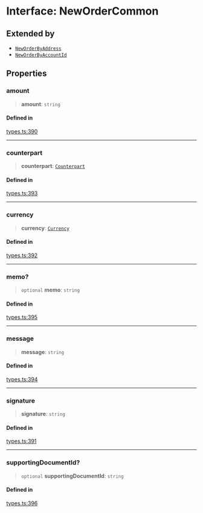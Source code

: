 # Interface: NewOrderCommon

## Extended by

- [`NewOrderByAddress`](/docs/tools/SDK/interfaces/NewOrderByAddress.md)
- [`NewOrderByAccountId`](/docs/tools/SDK/interfaces/NewOrderByAccountId.md)

## Properties

### amount

> **amount**: `string`

#### Defined in

[types.ts:390](https://github.com/monerium/js-monorepo/blob/main/packages/sdk/src/types.ts#L390)

***

### counterpart

> **counterpart**: [`Counterpart`](/docs/tools/SDK/interfaces/Counterpart.md)

#### Defined in

[types.ts:393](https://github.com/monerium/js-monorepo/blob/main/packages/sdk/src/types.ts#L393)

***

### currency

> **currency**: [`Currency`](/docs/tools/SDK/enumerations/Currency.md)

#### Defined in

[types.ts:392](https://github.com/monerium/js-monorepo/blob/main/packages/sdk/src/types.ts#L392)

***

### memo?

> `optional` **memo**: `string`

#### Defined in

[types.ts:395](https://github.com/monerium/js-monorepo/blob/main/packages/sdk/src/types.ts#L395)

***

### message

> **message**: `string`

#### Defined in

[types.ts:394](https://github.com/monerium/js-monorepo/blob/main/packages/sdk/src/types.ts#L394)

***

### signature

> **signature**: `string`

#### Defined in

[types.ts:391](https://github.com/monerium/js-monorepo/blob/main/packages/sdk/src/types.ts#L391)

***

### supportingDocumentId?

> `optional` **supportingDocumentId**: `string`

#### Defined in

[types.ts:396](https://github.com/monerium/js-monorepo/blob/main/packages/sdk/src/types.ts#L396)
